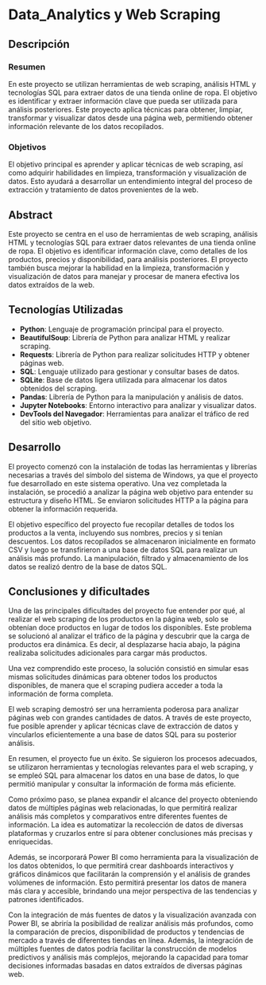 # Data_Analytics y Web Scraping

## **Descripción**

### Resumen

En este proyecto se utilizan herramientas de web scraping, análisis HTML y tecnologías SQL para extraer datos de una tienda online de ropa. El objetivo es identificar y extraer información clave que pueda ser utilizada para análisis posteriores. Este proyecto aplica técnicas para obtener, limpiar, transformar y visualizar datos desde una página web, permitiendo obtener información relevante de los datos recopilados.

### Objetivos

El objetivo principal es aprender y aplicar técnicas de web scraping, así como adquirir habilidades en limpieza, transformación y visualización de datos. Esto ayudará a desarrollar un entendimiento integral del proceso de extracción y tratamiento de datos provenientes de la web.

## **Abstract**

Este proyecto se centra en el uso de herramientas de web scraping, análisis HTML y tecnologías SQL para extraer datos relevantes de una tienda online de ropa. El objetivo es identificar información clave, como detalles de los productos, precios y disponibilidad, para análisis posteriores. El proyecto también busca mejorar la habilidad en la limpieza, transformación y visualización de datos para manejar y procesar de manera efectiva los datos extraídos de la web.

## **Tecnologías Utilizadas**

- **Python**: Lenguaje de programación principal para el proyecto.
- **BeautifulSoup**: Librería de Python para analizar HTML y realizar scraping.
- **Requests**: Librería de Python para realizar solicitudes HTTP y obtener páginas web.
- **SQL**: Lenguaje utilizado para gestionar y consultar bases de datos.
- **SQLite**: Base de datos ligera utilizada para almacenar los datos obtenidos del scraping.
- **Pandas**: Librería de Python para la manipulación y análisis de datos.
- **Jupyter Notebooks**: Entorno interactivo para analizar y visualizar datos.
- **DevTools del Navegador**: Herramientas para analizar el tráfico de red del sitio web objetivo.

## **Desarrollo**
El proyecto comenzó con la instalación de todas las herramientas y librerías necesarias a través del símbolo del sistema de Windows, ya que el proyecto fue desarrollado en este sistema operativo. Una vez completada la instalación, se procedió a analizar la página web objetivo para entender su estructura y diseño HTML. Se enviaron solicitudes HTTP a la página para obtener la información requerida.

El objetivo específico del proyecto fue recopilar detalles de todos los productos a la venta, incluyendo sus nombres, precios y si tenían descuentos. Los datos recopilados se almacenaron inicialmente en formato CSV y luego se transfirieron a una base de datos SQL para realizar un análisis más profundo. La manipulación, filtrado y almacenamiento de los datos se realizó dentro de la base de datos SQL.

## **Conclusiones y dificultades**
Una de las principales dificultades del proyecto fue entender por qué, al realizar el web scraping de los productos en la página web, solo se obtenían doce productos en lugar de todos los disponibles. Este problema se solucionó al analizar el tráfico de la página y descubrir que la carga de productos era dinámica. Es decir, al desplazarse hacia abajo, la página realizaba solicitudes adicionales para cargar más productos.

Una vez comprendido este proceso, la solución consistió en simular esas mismas solicitudes dinámicas para obtener todos los productos disponibles, de manera que el scraping pudiera acceder a toda la información de forma completa.

El web scraping demostró ser una herramienta poderosa para analizar páginas web con grandes cantidades de datos. A través de este proyecto, fue posible aprender y aplicar técnicas clave de extracción de datos y vincularlos eficientemente a una base de datos SQL para su posterior análisis.

En resumen, el proyecto fue un éxito. Se siguieron los procesos adecuados, se utilizaron herramientas y tecnologías relevantes para el web scraping, y se empleó SQL para almacenar los datos en una base de datos, lo que permitió manipular y consultar la información de forma más eficiente.

Como próximo paso, se planea expandir el alcance del proyecto obteniendo datos de múltiples páginas web relacionadas, lo que permitirá realizar análisis más completos y comparativos entre diferentes fuentes de información. La idea es automatizar la recolección de datos de diversas plataformas y cruzarlos entre sí para obtener conclusiones más precisas y enriquecidas.

Además, se incorporará Power BI como herramienta para la visualización de los datos obtenidos, lo que permitirá crear dashboards interactivos y gráficos dinámicos que facilitarán la comprensión y el análisis de grandes volúmenes de información. Esto permitirá presentar los datos de manera más clara y accesible, brindando una mejor perspectiva de las tendencias y patrones identificados.

Con la integración de más fuentes de datos y la visualización avanzada con Power BI, se abriría la posibilidad de realizar análisis más profundos, como la comparación de precios, disponibilidad de productos y tendencias de mercado a través de diferentes tiendas en línea. Además, la integración de múltiples fuentes de datos podría facilitar la construcción de modelos predictivos y análisis más complejos, mejorando la capacidad para tomar decisiones informadas basadas en datos extraídos de diversas páginas web.
